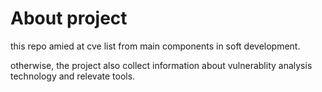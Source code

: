 # About project

this repo amied at cve list from main components in soft development.

otherwise, the project also collect information about vulnerablity analysis technology and relevate tools.